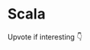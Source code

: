 # Scala

Upvote if interesting 👇

<Embed url="https://github.com/memphisdev/memphis-broker/issues/290"/>

<script setup>
import Embed from '/../components/Embed.vue'
</script>